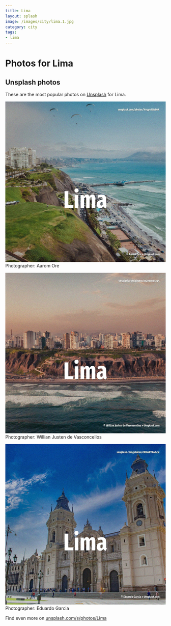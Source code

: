```yaml
---
title: Lima
layout: splash
image: /images/city/lima.1.jpg
category: city
tags:
- lima
---
```

# Photos for Lima
 
## Unsplash photos
These are the most popular photos on [Unsplash](https://unsplash.com) for Lima.
 
![Lima](/images/city/lima.1.jpg)
Photographer:  Aarom Ore
 
![Lima](/images/city/lima.2.jpg)
Photographer:  Willian Justen de Vasconcellos
 
![Lima](/images/city/lima.3.jpg)
Photographer:  Eduardo Garcia
 
Find even more on [unsplash.com/s/photos/Lima](https://unsplash.com/s/photos/Lima)
 
